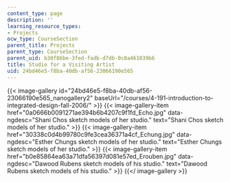 ```yaml
---
content_type: page
description: ''
learning_resource_types:
- Projects
ocw_type: CourseSection
parent_title: Projects
parent_type: CourseSection
parent_uid: b30f86be-3fed-fadb-d7db-0c8a461039b6
title: Studio for a Visiting Artist
uid: 24bd46e5-f8ba-40db-af56-23066190e565
---
```


{{< image-gallery id="24bd46e5-f8ba-40db-af56-23066190e565_nanogallery2" baseUrl="/courses/4-191-introduction-to-integrated-design-fall-2006/" >}}
{{< image-gallery-item href="0a0666b0091271ae394b6b4207c9f1fd_Echo.jpg" data-ngdesc="Shani Chos sketch models of her studio." text="Shani Chos sketch models of her studio." >}}
{{< image-gallery-item href="30338c0d4b99780c9fe3cea36371a4cf_Echung.jpg" data-ngdesc="Esther Chungs sketch models of her studio." text="Esther Chungs sketch models of her studio." >}}
{{< image-gallery-item href="b0e85864ea63a71dfa56397d081e57ed_Erouben.jpg" data-ngdesc="Dawood Rubens sketch models of his studio." text="Dawood Rubens sketch models of his studio." >}}
{{</ image-gallery >}}